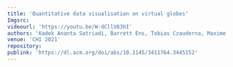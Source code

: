 ```yaml
---
title: 'Quantitative data visualisation on virtual globes'
Imgsrc: 
videourl: 'https://youtu.be/W-dCllV83hI'
authors: 'Kadek Ananta Satriadi, Barrett Ens, Tobias Czauderna, Maxime Cordeil, Bernhard Jenny'
venue: 'CHI 2021'
repository: 
publink: 'https://dl.acm.org/doi/abs/10.1145/3411764.3445152'
---
```

